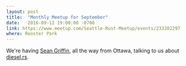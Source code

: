 ```yaml
---
layout: post
title:  "Monthly Meetup for September"
date:   2016-09-12 19:00:00 -0700
link: https://www.meetup.com/Seattle-Rust-Meetup/events/233202297
where: Rooster Park
---
```

We're having [Sean Griffin](https://twitter.com/sgrif), all the way from Ottawa, talking to us about [diesel.rs](http://diesel.rs).
